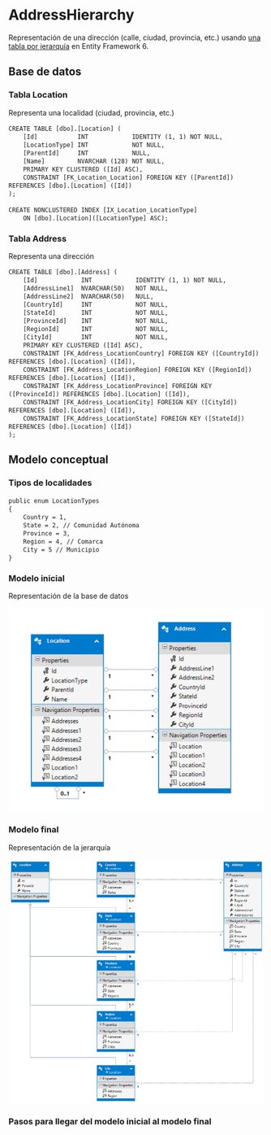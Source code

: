 ﻿# AddressHierarchy

Representación de una dirección (calle, ciudad, provincia, etc.) usando [una tabla por jerarquía](https://msdn.microsoft.com/es-es/data/jj618292.aspx) en Entity Framework 6. 

## Base de datos

### Tabla Location  
Representa una localidad (ciudad, provincia, etc.)

```
CREATE TABLE [dbo].[Location] (
    [Id]           INT            IDENTITY (1, 1) NOT NULL,
    [LocationType] INT            NOT NULL,
    [ParentId]     INT            NULL,
    [Name]         NVARCHAR (128) NOT NULL,
    PRIMARY KEY CLUSTERED ([Id] ASC),
    CONSTRAINT [FK_Location_Location] FOREIGN KEY ([ParentId]) REFERENCES [dbo].[Location] ([Id])
);

CREATE NONCLUSTERED INDEX [IX_Location_LocationType]
    ON [dbo].[Location]([LocationType] ASC);

```

### Tabla Address
Representa una dirección

```
CREATE TABLE [dbo].[Address] (
    [Id]            INT            IDENTITY (1, 1) NOT NULL,
	[AddressLine1]	NVARCHAR(50)   NOT NULL,	
	[AddressLine2]	NVARCHAR(50)   NULL,	
    [CountryId]     INT            NOT NULL,
    [StateId]       INT            NOT NULL,
    [ProvinceId]    INT            NOT NULL,
    [RegionId]      INT            NOT NULL,
    [CityId]        INT            NOT NULL,
    PRIMARY KEY CLUSTERED ([Id] ASC),
    CONSTRAINT [FK_Address_LocationCountry] FOREIGN KEY ([CountryId]) REFERENCES [dbo].[Location] ([Id]),
    CONSTRAINT [FK_Address_LocationRegion] FOREIGN KEY ([RegionId]) REFERENCES [dbo].[Location] ([Id]),
    CONSTRAINT [FK_Address_LocationProvince] FOREIGN KEY ([ProvinceId]) REFERENCES [dbo].[Location] ([Id]),
    CONSTRAINT [FK_Address_LocationCity] FOREIGN KEY ([CityId]) REFERENCES [dbo].[Location] ([Id]),
    CONSTRAINT [FK_Address_LocationState] FOREIGN KEY ([StateId]) REFERENCES [dbo].[Location] ([Id])
);
```

## Modelo conceptual

### Tipos de localidades 

```
public enum LocationTypes
{
    Country = 1,
    State = 2, // Comunidad Autónoma
    Province = 3,
    Region = 4, // Comarca
    City = 5 // Municipio
}
```

### Modelo inicial
Representación de la base de datos

![Modelo inicial](./doc/ef-address-hierarchy-model-1.png)

### Modelo final
Representación de la jerarquía

![Modelo inicial](./doc/ef-address-hierarchy-model-2.png)

### Pasos para llegar del modelo inicial al modelo final 

